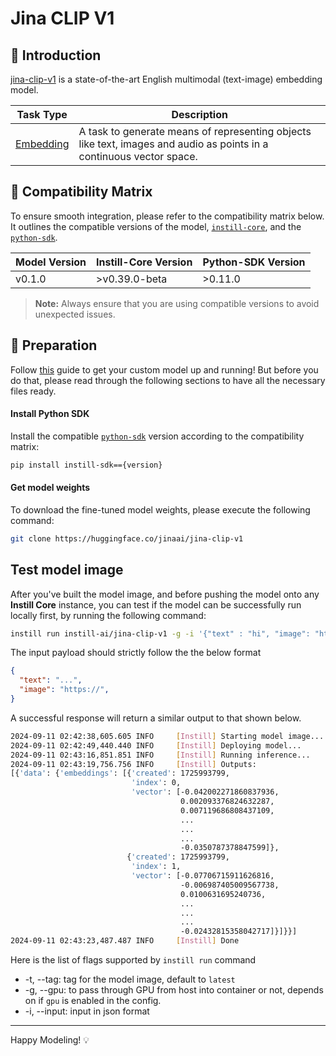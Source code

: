 # Jina CLIP V1

## 📖 Introduction

[jina-clip-v1](https://huggingface.co/jinaai/jina-clip-v1) is a state-of-the-art English multimodal (text-image) embedding model.

| Task Type                                                          | Description                                                                                                          |
| ------------------------------------------------------------------ | -------------------------------------------------------------------------------------------------------------------- |
| [Embedding](https://www.instill.tech/docs/model/ai-task#embedding) | A task to generate means of representing objects like text, images and audio as points in a continuous vector space. |

## 🔄 Compatibility Matrix

To ensure smooth integration, please refer to the compatibility matrix below. It outlines the compatible versions of the model, [`instill-core`](https://github.com/instill-ai/instill-core), and the [`python-sdk`](https://github.com/instill-ai/python-sdk).

| Model Version | Instill-Core Version | Python-SDK Version |
| ------------- | -------------------- | ------------------ |
| v0.1.0        | >v0.39.0-beta        | >0.11.0            |

> **Note:** Always ensure that you are using compatible versions to avoid unexpected issues.

## 🚀 Preparation

Follow [this](../README.md) guide to get your custom model up and running! But before you do that, please read through the following sections to have all the necessary files ready.

#### Install Python SDK

Install the compatible [`python-sdk`](https://github.com/instill-ai/python-sdk) version according to the compatibility matrix:

```bash
pip install instill-sdk=={version}
```

#### Get model weights

To download the fine-tuned model weights, please execute the following command:

```bash
git clone https://huggingface.co/jinaai/jina-clip-v1
```

## Test model image

After you've built the model image, and before pushing the model onto any **Instill Core** instance, you can test if the model can be successfully run locally first, by running the following command:

```bash
instill run instill-ai/jina-clip-v1 -g -i '{"text" : "hi", "image": "https://artifacts.instill.tech/imgs/bear.jpg"}'
```

The input payload should strictly follow the the below format

```json
{
  "text": "...",
  "image": "https://",
}
```

A successful response will return a similar output to that shown below.

```bash
2024-09-11 02:42:38,605.605 INFO     [Instill] Starting model image...
2024-09-11 02:42:49,440.440 INFO     [Instill] Deploying model...
2024-09-11 02:43:16,851.851 INFO     [Instill] Running inference...
2024-09-11 02:43:19,756.756 INFO     [Instill] Outputs:
[{'data': {'embeddings': [{'created': 1725993799,
                           'index': 0,
                           'vector': [-0.042002271860837936,
                                      0.002093376824632287,
                                      0.007119686808437109,
                                      ...
                                      ...
                                      ...
                                      -0.0350787378847599]},
                          {'created': 1725993799,
                           'index': 1,
                           'vector': [-0.07706715911626816,
                                      -0.006987405009567738,
                                      0.0100631695240736,
                                      ...
                                      ...
                                      ...
                                      -0.02432815358042717]}]}}]
2024-09-11 02:43:23,487.487 INFO     [Instill] Done
```

Here is the list of flags supported by `instill run` command

- -t, --tag: tag for the model image, default to `latest`
- -g, --gpu: to pass through GPU from host into container or not, depends on if `gpu` is enabled in the config.
- -i, --input: input in json format

---

Happy Modeling! 💡
